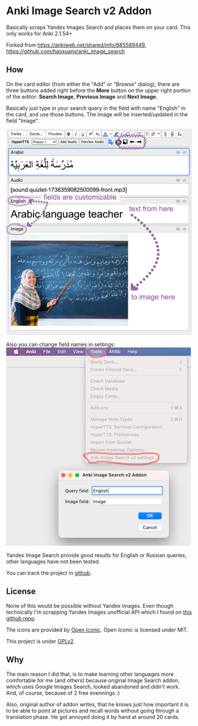 # Anki Image Search v2 Addon
Basically scraps Yandex Images Search and places them on your card.
This only works for Anki 2.1.54+

Forked from https://ankiweb.net/shared/info/885589449, https://github.com/haoxuany/anki_image_search

## How
On the card editor (from either the "Add" or "Browse" dialog), there are three buttons added right before the **More** button on the upper right portion of the editor: **Search Image**, **Previous Image** and **Next Image**.

Basically just type in your search query in the field with name "English" in the card, and use those buttons. The image will be inserted/updated in the field "Image".

![Example](./images/example.png)

Also you can change field names in settings:
![Settings](./images/settings.png)

Yandex Image Search provide good results for English or Russian queries, other languages have not been tested.

You can track the project in [github](https://github.com/nerevar/anki_image_search_v2).

## License

None of this would be possible without Yandex Images. Even though technically I'm scrapping Yandex Images unofficial API which I found on [this github repo](https://github.com/rauschmerscen/yandex-pictures/blob/5a36786d88dbbd30cda123aab525039216c316ff/src/utils/create-url.js#L22).

The icons are provided by [Open Iconic](https://useiconic.com/open). Open Iconic is licensed under MIT.

This project is under [GPLv2](./LICENSE).

## Why
The main reason I did that, is to make learning other languages more comfortable for me (and others) because original Image Search addon, which uses Google Images Search, looked abandoned and didn't work.
And, of course, because of 2 free evennings :)

Also, original author of addon writes, that he knows just how important it is to be able to point at pictures and recall words without going through a translation phase. He got annoyed doing it by hand at around 20 cards.

